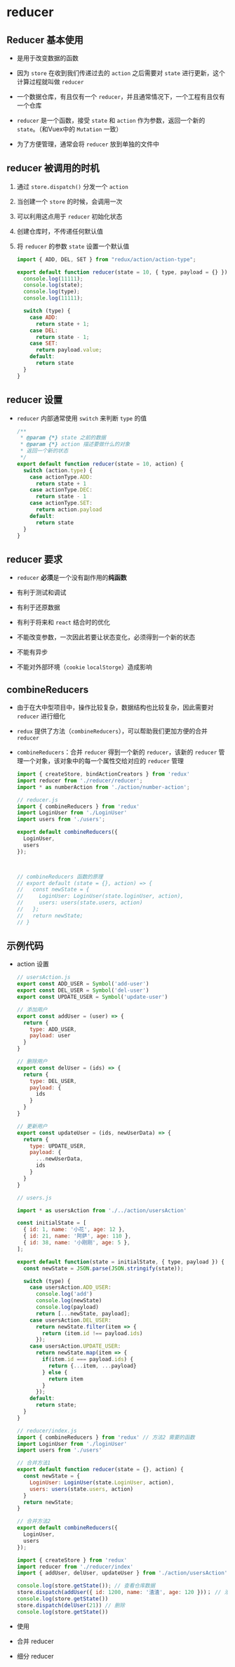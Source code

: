 # reducer

## Reducer 基本使用

+ 是用于改变数据的函数

+ 因为 `store` 在收到我们传递过去的 `action` 之后需要对 `state` 进行更新，这个计算过程就叫做 `reducer`

+ 一个数据仓库，有且仅有一个 `reducer`，并且通常情况下，一个工程有且仅有一个仓库

+ `reducer` 是一个函数，接受 `state` 和 `action` 作为参数，返回一个新的 `state`。（和Vuex中的 `Mutation` 一致）

+ 为了方便管理，通常会将 `reducer` 放到单独的文件中

## reducer 被调用的时机

1. 通过 `store.dispatch()` 分发一个 `action`

2. 当创建一个 `store` 的时候，会调用一次

3. 可以利用这点用于 `reducer` 初始化状态

4. 创建仓库时，不传递任何默认值

5. 将 `reducer` 的参数 `state` 设置一个默认值

    ```js
    import { ADD, DEL, SET } from "redux/action/action-type";

    export default function reducer(state = 10, { type, payload = {} }) {
      console.log(11111);
      console.log(state);
      console.log(type);
      console.log(11111);

      switch (type) {
        case ADD:
          return state + 1;
        case DEL:
          return state - 1;
        case SET:
          return payload.value;
        default:
          return state
      }
    }
    ```

## reducer 设置

+ `reducer` 内部通常使用 `switch` 来判断 `type` 的值

  ```js
  /**
   * @param {*} state 之前的数据
   * @param {*} action 描述要做什么的对象
   * 返回一个新的状态
   */
  export default function reducer(state = 10, action) {
    switch (action.type) {
      case actionType.ADD:
        return state + 1
      case actionType.DEC:
        return state - 1
      case actionType.SET:
        return action.payload
      default:
        return state
    }
  }

  ```

## reducer 要求

+ `reducer` **必须**是一个没有副作用的**纯函数**

+ 有利于测试和调试

+ 有利于还原数据

+ 有利于将来和 `react` 结合时的优化

+ 不能改变参数，一次因此若要让状态变化，必须得到一个新的状态

+ 不能有异步

+ 不能对外部环境（`cookie` `localStorge`）造成影响

## combineReducers

+ 由于在大中型项目中，操作比较复杂，数据结构也比较复杂，因此需要对 `reducer` 进行细化

+ `redux` 提供了方法（`combineReducers`），可以帮助我们更加方便的合并 `reducer`

+ `combineReducers`：合并 `reducer` 得到一个新的 `reducer`，该新的 `reducer` 管理一个对象，该对象中的每一个属性交给对应的 `reducer` 管理

  ```js
  import { createStore, bindActionCreators } from 'redux'
  import reducer from './reducer/reducer';
  import * as numberAction from './action/number-action';
  ```

  ```js
  // reducer.js
  import { combineReducers } from 'redux'
  import LoginUser from './LoginUser'
  import users from './users';

  export default combineReducers({
    LoginUser,
    users
  });



  // combineReducers 函数的原理
  // export default (state = {}, action) => {
  //   const newState = {
  //     LoginUser: LoginUser(state.loginUser, action),
  //     users: users(state.users, action)
  //   };
  //   return newState;
  // }
  ```

## 示例代码

+ action 设置

  ```js
  // usersAction.js
  export const ADD_USER = Symbol('add-user')
  export const DEL_USER = Symbol('del-user')
  export const UPDATE_USER = Symbol('update-user')

  // 添加用户
  export const addUser = (user) => {
    return {
      type: ADD_USER,
      payload: user
    }
  }

  // 删除用户
  export const delUser = (ids) => {
    return {
      type: DEL_USER,
      payload: {
        ids
      }
    }
  }

  // 更新用户
  export const updateUser = (ids, newUserData) => {
    return {
      type: UPDATE_USER,
      payload: {
        ...newUserData,
        ids
      }
    }
  }
  ```

  ```js
  // users.js

  import * as usersAction from './../action/usersAction'

  const initialState = [
    { id: 1, name: '小花', age: 12 },
    { id: 21, name: '阿萨', age: 110 },
    { id: 38, name: '小刚刚', age: 5 },
  ];

  export default function(state = initialState, { type, payload }) {
    const newState = JSON.parse(JSON.stringify(state));

    switch (type) {
      case usersAction.ADD_USER:
        console.log('add')
        console.log(newState)
        console.log(payload)
        return [...newState, payload];
      case usersAction.DEL_USER:
        return newState.filter(item => {
          return (item.id !== payload.ids)
        });
      case usersAction.UPDATE_USER:
        return newState.map(item => {
          if(item.id === payload.ids) {
            return {...item, ...payload}
          } else {
            return item
          }
        });
      default:
        return state;
    }
  }
  ```

  ```js
  // reducer/index.js
  import { combineReducers } from 'redux' // 方法2 需要的函数
  import LoginUser from './loginUser'
  import users from './users'

  // 合并方法1
  export default function reducer(state = {}, action) {
    const newState = {
      LoginUser: LoginUser(state.LoginUser, action),
      users: users(state.users, action)
    }
    return newState;
  }

  // 合并方法2
  export default combineReducers({
    LoginUser,
    users
  });
  ```

  ```js
  import { createStore } from 'redux'
  import reducer from './reducer/index'
  import { addUser, delUser, updateUser } from './action/usersAction'

  console.log(store.getState()); // 查看仓库数据
  store.dispatch(addUser({ id: 1200, name: '渣渣', age: 120 }))； // 添加
  console.log(store.getState())
  store.dispatch(delUser(21)) // 删除
  console.log(store.getState())
  ```

+ 使用

+ 合并 reducer

+ 细分 reducer
